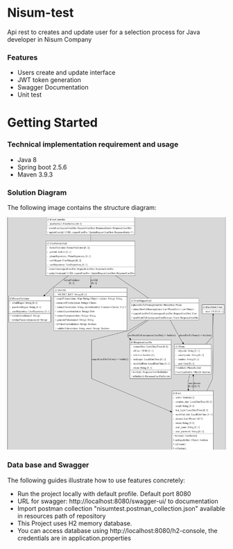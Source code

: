 # Nisum-test
Api rest to creates and update user for a selection process for Java developer in Nisum Company

### Features

* Users create and update interface
* JWT token generation
* Swagger Documentation
* Unit test

# Getting Started

### Technical implementation requirement and usage

* Java 8
* Spring boot 2.5.6
* Maven 3.9.3

### Solution Diagram
The following image contains the structure diagram:

![alt text](UserController_structure.png)

### Data base and Swagger
The following guides illustrate how to use features concretely:

* Run the project locally with default profile. Default port 8080
* URL for swagger: http://localhost:8080/swagger-ui/ to documentation
* Import postman collection "nisumtest.postman_collection.json" available in resources path of repository
* This Project uses H2 memory database. 
* You can access database using http://localhost:8080/h2-console, the credentials are in application.properties


